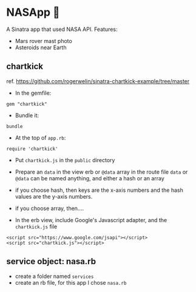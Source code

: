 # NASApp 🚧

A Sinatra app that used NASA API.  Features: 
- Mars rover mast photo
- Asteroids near Earth

## chartkick

ref. https://github.com/rogerwelin/sinatra-chartkick-example/tree/master

- In the gemfile:
```
gem "chartkick"
```
- Bundle it: 
```
bundle
```
- At the top of `app.rb`:
```
require 'chartkick'
```
- Put `chartkick.js` in the `public` directory

- Prepare an `data` in the view erb or `@data` array in the route file
`data` or `@data` can be named anything, and either a hash or an array
 - if you choose hash, then keys are the x-axis numbers and the hash values are the y-axis numbers.
 - if you choose array, then....

- In the erb view, include Google's Javascript adapter, and the `chartkick.js` file
```
<script src="https://www.google.com/jsapi"></script>
<script src="chartkick.js"></script>
```
## service object: nasa.rb
- create a folder named `services`
- create an rb file, for this app I chose `nasa.rb`

